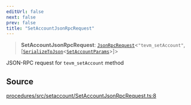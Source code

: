 ```yaml
---
editUrl: false
next: false
prev: false
title: "SetAccountJsonRpcRequest"
---
```


> **SetAccountJsonRpcRequest**: [`JsonRpcRequest`](/reference/tevm/jsonrpc/type-aliases/jsonrpcrequest/)\<`"tevm_setAccount"`, [[`SerializeToJson`](/reference/tevm/procedures/type-aliases/serializetojson/)\<[`SetAccountParams`](/reference/tevm/actions/type-aliases/setaccountparams/)\>]\>

JSON-RPC request for `tevm_setAccount` method

## Source

[procedures/src/setaccount/SetAccountJsonRpcRequest.ts:8](https://github.com/evmts/tevm-monorepo/blob/main/packages/procedures/src/setaccount/SetAccountJsonRpcRequest.ts#L8)
